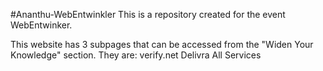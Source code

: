 #Ananthu-WebEntwinkler
This is a repository created for the event WebEntwinker.

This website has 3 subpages that can be accessed from the "Widen Your Knowledge" section. They are:
verify.net
Delivra
All Services